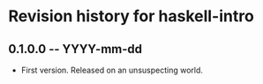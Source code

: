 # Revision history for haskell-intro

## 0.1.0.0 -- YYYY-mm-dd

* First version. Released on an unsuspecting world.
